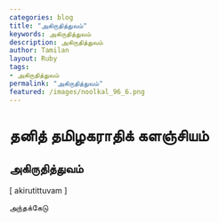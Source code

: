 ```yaml
---  
categories: blog  
title: "அகிருதித்துவம்"
keywords: அகிருதித்துவம்  
description: அகிருதித்துவம்
author: Tamilan  
layout: Ruby  
tags:     
- அகிருதித்துவம்
permalink: "அகிருதித்துவம்"  
featured: /images/noolkal_96_6.png  
--- 
```

# தனித் தமிழகராதிக் களஞ்சியம்
## அகிருதித்துவம்

[ akirutittuvam ]  
  
அந்தக்கேடு